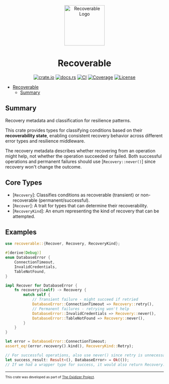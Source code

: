 <div style="text-align: center">
 <img src="./logo.png" alt="Recoverable Logo" width="128">

# Recoverable

[![crate.io](https://img.shields.io/crates/v/recoverable.svg)](https://crates.io/crates/recoverable)
[![docs.rs](https://docs.rs/recoverable/badge.svg)](https://docs.rs/recoverable)
[![CI](https://github.com/microsoft/oxidizer/workflows/main/badge.svg)](https://github.com/microsoft/oxidizer/actions)
[![Coverage](https://codecov.io/gh/microsoft/oxidizer/graph/badge.svg?token=FCUG0EL5TI)](https://codecov.io/gh/microsoft/oxidizer)
[![License](https://img.shields.io/badge/license-MIT-blue.svg)](../LICENSE)

</div>

- [Recoverable](#recoverable)
  - [Summary](#summary)

## Summary

<!-- cargo-rdme start -->

Recovery metadata and classification for resilience patterns.

This crate provides types for classifying conditions based on their **recoverability state**,
enabling consistent recovery behavior across different error types and resilience middleware.

The recovery metadata describes whether recovering from an operation might help, not whether
the operation succeeded or failed. Both successful operations and permanent failures
should use [`Recovery::never()`] since recovery won't change the outcome.

## Core Types

- [`Recovery`]: Classifies conditions as recoverable (transient) or non-recoverable (permanent/successful).
- [`Recover`]: A trait for types that can determine their recoverability.
- [`RecoveryKind`]: An enum representing the kind of recovery that can be attempted.

## Examples

```rust
use recoverable::{Recover, Recovery, RecoveryKind};

#[derive(Debug)]
enum DatabaseError {
    ConnectionTimeout,
    InvalidCredentials,
    TableNotFound,
}

impl Recover for DatabaseError {
    fn recovery(&self) -> Recovery {
        match self {
            // Transient failure - might succeed if retried
            DatabaseError::ConnectionTimeout => Recovery::retry(),
            // Permanent failures - retrying won't help
            DatabaseError::InvalidCredentials => Recovery::never(),
            DatabaseError::TableNotFound => Recovery::never(),
        }
    }
}

let error = DatabaseError::ConnectionTimeout;
assert_eq!(error.recovery().kind(), RecoveryKind::Retry);

// For successful operations, also use never() since retry is unnecessary
let success_result: Result<(), DatabaseError> = Ok(());
// If we had a wrapper type for success, it would also return Recovery::never()
```

<!-- cargo-rdme end -->

<div style="font-size: 75%" ><hr/>

This crate was developed as part of [The Oxidizer Project](https://github.com/microsoft/oxidizer).

</div>
